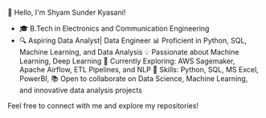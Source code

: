 👋 Hello, I'm Shyam Sunder Kyasani!

- 🎓 B.Tech in Electronics and Communication Engineering
- 🔍 Aspiring Data Analyst| Data Engineer
📊 Proficient in Python, SQL, Machine Learning, and Data Analysis
💡 Passionate about Machine Learning, Deep Learning 
🚀 Currently Exploring: AWS Sagemaker, Apache Airflow, ETL Pipelines, and NLP
🔧 Skills: Python, SQL, MS Excel, PowerBI, 
📚 Open to collaborate on Data Science, Machine Learning, and innovative data analysis projects

Feel free to connect with me and explore my repositories!
